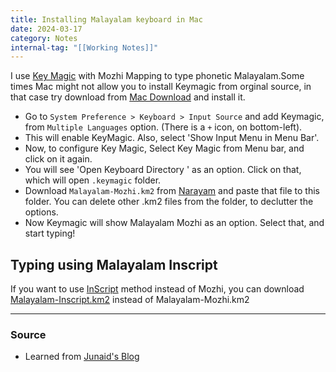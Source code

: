 ```yaml
---
title: Installing Malayalam keyboard in Mac
date: 2024-03-17
category: Notes
internal-tag: "[[Working Notes]]"
---
```

I use [Key Magic](https://keymagic.net/downloads/) with Mozhi Mapping to type phonetic Malayalam.Some times Mac might not allow you to install Keymagic from orginal source, in that case try download from [Mac Download](https://macdownload.informer.com/keymagic/) and install it.

- Go to `System Preference > Keyboard > Input Source` and add Keymagic, from `Multiple Languages` option. (There is a `+` icon, on bottom-left). 
- This will enable KeyMagic. Also, select 'Show Input Menu in Menu Bar'. 
- Now, to configure Key Magic, Select Key Magic from Menu bar, and click on it again. 
- You will see 'Open Keyboard Directory ' as an option. Click on that, which will open `.keymagic` folder.
- Download `Malayalam-Mozhi.km2` from [Narayam](https://code.google.com/archive/p/naaraayam/downloads) and paste that file to this folder. You can delete other .km2 files from the folder, to declutter the options.
- Now Keymagic will show Malayalam Mozhi as an option. Select that, and start typing!

## Typing using Malayalam Inscript

If you want to use [InScript](https://en.wikipedia.org/wiki/InScript_keyboard) method instead of Mozhi, you can download [Malayalam-Inscript.km2](https://drive.google.com/drive/folders/0B-zzYBMIntMxVkd0NXpLVGhSUms?resourcekey=0-XJsTz7bIVnpZ6l87mjVlNw) instead of Malayalam-Mozhi.km2

--- 
### Source
- Learned from [Junaid's Blog](https://blog.junix.in/2016/12/09/keymagic-malayalam-on-mc-os/)